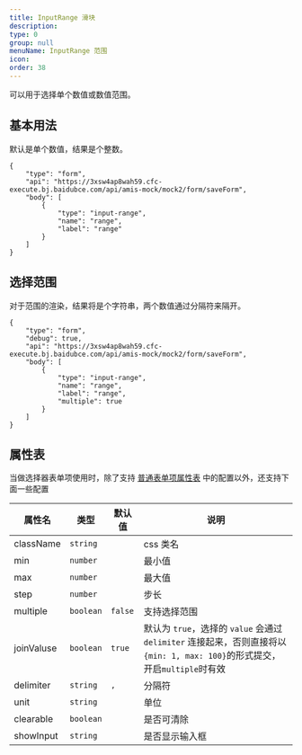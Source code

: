 ```yaml
---
title: InputRange 滑块
description:
type: 0
group: null
menuName: InputRange 范围
icon:
order: 38
---
```


可以用于选择单个数值或数值范围。

## 基本用法

默认是单个数值，结果是个整数。

```schema: scope="body"
{
    "type": "form",
    "api": "https://3xsw4ap8wah59.cfc-execute.bj.baidubce.com/api/amis-mock/mock2/form/saveForm",
    "body": [
        {
            "type": "input-range",
            "name": "range",
            "label": "range"
        }
    ]
}
```

## 选择范围

对于范围的渲染，结果将是个字符串，两个数值通过分隔符来隔开。

```schema: scope="body"
{
    "type": "form",
    "debug": true,
    "api": "https://3xsw4ap8wah59.cfc-execute.bj.baidubce.com/api/amis-mock/mock2/form/saveForm",
    "body": [
        {
            "type": "input-range",
            "name": "range",
            "label": "range",
            "multiple": true
        }
    ]
}
```

## 属性表

当做选择器表单项使用时，除了支持 [普通表单项属性表](./formitem#%E5%B1%9E%E6%80%A7%E8%A1%A8) 中的配置以外，还支持下面一些配置

| 属性名     | 类型      | 默认值  | 说明                                                                                                                        |
| ---------- | --------- | ------- | --------------------------------------------------------------------------------------------------------------------------- |
| className  | `string`  |         | css 类名                                                                                                                    |
| min        | `number`  |         | 最小值                                                                                                                      |
| max        | `number`  |         | 最大值                                                                                                                      |
| step       | `number`  |         | 步长                                                                                                                        |
| multiple   | `boolean` | `false` | 支持选择范围                                                                                                                |
| joinValuse | `boolean` | `true`  | 默认为 `true`，选择的 `value` 会通过 `delimiter` 连接起来，否则直接将以`{min: 1, max: 100}`的形式提交，开启`multiple`时有效 |
| delimiter  | `string`  | `,`     | 分隔符                                                                                                                      |
| unit       | `string`  |         | 单位                                                                                                                        |
| clearable  | `boolean` |         | 是否可清除                                                                                                                  |
| showInput  | `string`  |         | 是否显示输入框                                                                                                              |
